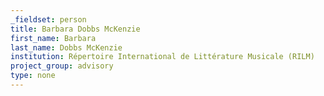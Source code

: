 ```yaml
---
_fieldset: person
title: Barbara Dobbs McKenzie 
first_name: Barbara
last_name: Dobbs McKenzie
institution: Répertoire International de Littérature Musicale (RILM)
project_group: advisory
type: none
---
```

